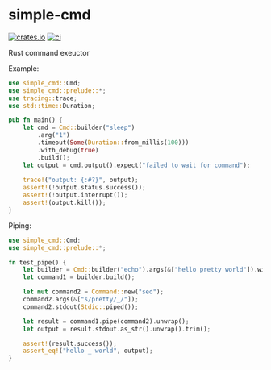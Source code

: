 # simple-cmd

[![crates.io](https://img.shields.io/crates/v/simple-cmd.svg)](https://crates.io/crates/simple-cmd/)
[![ci](https://github.com/sephiroth74/simple-cmd/actions/workflows/rust.yml/badge.svg?branch=main)](https://github.com/sephiroth74/simple-cmd/actions/workflows/rust.yml)

Rust command exeuctor

Example:

```rust
use simple_cmd::Cmd;
use simple_cmd::prelude::*;
use tracing::trace;
use std::time::Duration;

pub fn main() {
    let cmd = Cmd::builder("sleep")
        .arg("1")
        .timeout(Some(Duration::from_millis(100)))
        .with_debug(true)
        .build();
    let output = cmd.output().expect("failed to wait for command");
    
    trace!("output: {:#?}", output);
    assert!(!output.status.success());
    assert!(!output.interrupt());
    assert!(output.kill());
}
```

Piping:

```rust
use simple_cmd::Cmd;
use simple_cmd::prelude::*;

fn test_pipe() {
    let builder = Cmd::builder("echo").args(&["hello pretty world"]).with_debug(true);
    let command1 = builder.build();

    let mut command2 = Command::new("sed");
    command2.args(&["s/pretty/_/"]);
    command2.stdout(Stdio::piped());

    let result = command1.pipe(command2).unwrap();
    let output = result.stdout.as_str().unwrap().trim();

    assert!(result.success());
    assert_eq!("hello _ world", output);
}

```
